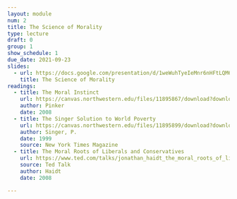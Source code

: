 ```yaml
---
layout: module
num: 2
title: The Science of Morality
type: lecture
draft: 0
group: 1
show_schedule: 1
due_date: 2021-09-23
slides:
  - url: https://docs.google.com/presentation/d/1weWuhTyeIeMnr6nHFtLQM6G-aJSdZ_JSicSgMefMEcg/edit?usp=sharing
    title: The Science of Morality
readings:
  - title: The Moral Instinct
    url: https://canvas.northwestern.edu/files/11895867/download?download_frd=1
    author: Pinker
    date: 2008
  - title: The Singer Solution to World Poverty
    url: https://canvas.northwestern.edu/files/11895899/download?download_frd=1
    author: Singer, P.
    date: 1999
    source: New York Times Magazine
  - title: The Moral Roots of Liberals and Conservatives
    url: https://www.ted.com/talks/jonathan_haidt_the_moral_roots_of_liberals_and_conservatives
    source: Ted Talk
    author: Haidt
    date: 2008

---
```


